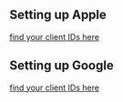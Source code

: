## Setting up Apple
[find your client IDs here](https://developer.apple.com/account/resources/identifiers/list/serviceId)

## Setting up Google
[find your client IDs here](https://console.cloud.google.com/apis/credentials)
